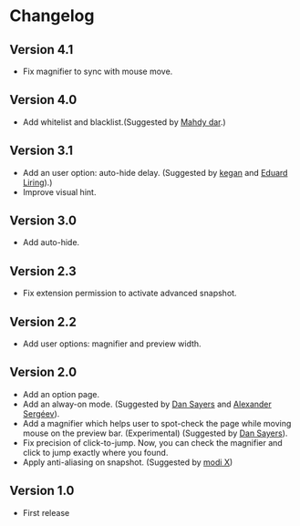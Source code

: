 # Changelog

## Version 4.1
* Fix magnifier to sync with mouse move.

## Version 4.0

* Add whitelist and blacklist.(Suggested by [Mahdy dar](https://plus.google.com/101853672433809194643).)

## Version 3.1

* Add an user option: auto-hide delay. (Suggested by [kegan](https://plus.google.com/102420660367036951976) and [Eduard Liring](https://plus.google.com/108084245049981806712)).)
* Improve visual hint.

## Version 3.0

* Add auto-hide.

## Version 2.3

* Fix extension permission to activate advanced snapshot.

## Version 2.2

* Add user options: magnifier and preview width.

## Version 2.0

* Add an option page.
* Add an alway-on mode. (Suggested by [Dan Sayers](https://plus.google.com/108024724934415857156) and [Alexander Sergéev](https://github.com/sergeevabc)).
* Add a magnifier which helps user to spot-check the page while moving mouse on the preview bar. (Experimental) (Suggested by [Dan Sayers](https://plus.google.com/108024724934415857156)).
* Fix precision of click-to-jump. Now, you can check the magnifier and click to jump exactly where you found.
* Apply anti-aliasing on snapshot. (Suggested by [modi X](https://plus.google.com/115562168718511548938))

## Version 1.0

* First release
